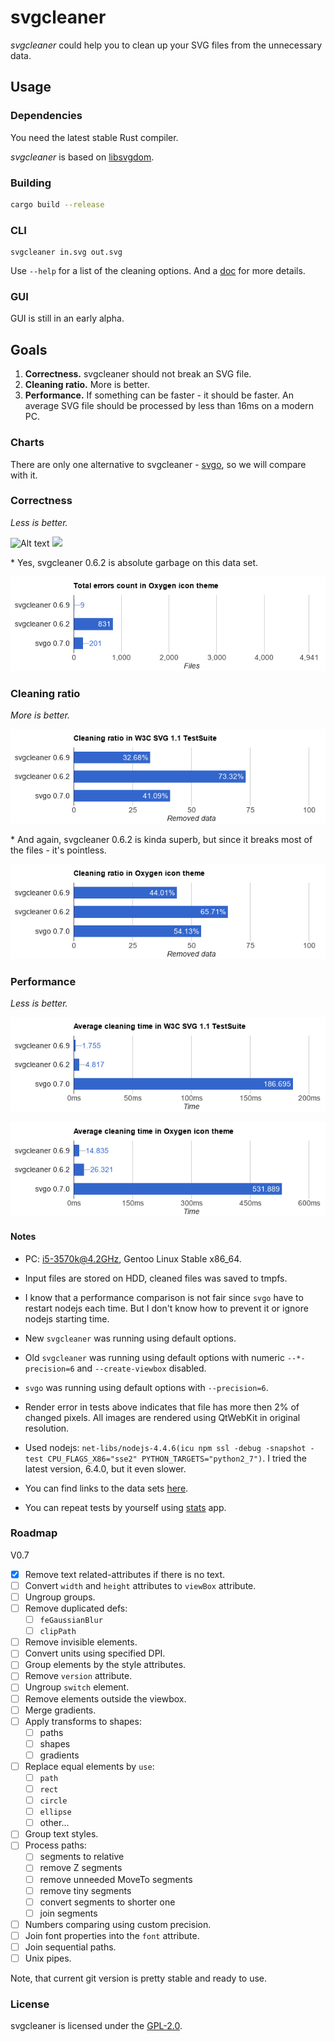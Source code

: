 # svgcleaner

*svgcleaner* could help you to clean up your SVG files from the unnecessary data.

## Usage

### Dependencies

You need the latest stable Rust compiler.

*svgcleaner* is based on [libsvgdom](https://github.com/RazrFalcon/libsvgdom).

### Building

```bash
cargo build --release
```

### CLI

```
svgcleaner in.svg out.svg
```

Use `--help` for a list of the cleaning options. And a [doc](docs/svgcleaner.rst) for more details.

### GUI

GUI is still in an early alpha.

## Goals

1. **Correctness.** svgcleaner should not break an SVG file.
1. **Cleaning ratio.** More is better.
1. **Performance.** If something can be faster - it should be faster.
   An average SVG file should be processed by less than 16ms on a modern PC.

### Charts

There are only one alternative to svgcleaner - [svgo](https://github.com/svg/svgo),
so we will compare with it.

### Correctness

*Less is better.*

![Alt text](https://cdn.rawgit.com/RazrFalcon/svgcleaner/master/data/correctness_chart_W3C_SVG_11_TestSuite.svg)
<img src="https://cdn.rawgit.com/RazrFalcon/svgcleaner/master/data/correctness_chart_W3C_SVG_11_TestSuite.svg">

\* Yes, svgcleaner 0.6.2 is absolute garbage on this data set.

![Alt text](data/correctness_chart_oxygen.png)

### Cleaning ratio

*More is better.*

![Alt text](data/ratio_chart_W3C_SVG_11_TestSuite.png)

\* And again, svgcleaner 0.6.2 is kinda superb, but since it breaks most
of the files - it's pointless.

![Alt text](data/ratio_chart_oxygen.png)

### Performance

*Less is better.*

![Alt text](data/performance_chart_W3C_SVG_11_TestSuite.png)

![Alt text](data/performance_chart_oxygen.png)

#### Notes

 - PC: i5-3570k@4.2GHz, Gentoo Linux Stable x86_64.

 - Input files are stored on HDD, cleaned files was saved to tmpfs.

 - I know that a performance comparison is not fair since `svgo` have to restart nodejs
each time. But I don't know how to prevent it or ignore nodejs starting time.

 - New `svgcleaner` was running using default options.

 - Old `svgcleaner` was running using default options with numeric `--*-precision=6`
   and `--create-viewbox` disabled.

 - `svgo` was running using default options with `--precision=6`.

 - Render error in tests above indicates that file has more then 2% of changed pixels.
   All images are rendered using QtWebKit in original resolution.

 - Used nodejs: `net-libs/nodejs-4.4.6(icu npm ssl -debug -snapshot -test
CPU_FLAGS_X86="sse2" PYTHON_TARGETS="python2_7")`.
   I tried the latest version, 6.4.0, but it even slower.

 - You can find links to the data sets [here](tools/files-testing/README.md).

 - You can repeat tests by yourself using [stats](tools/stats) app.

### Roadmap
V0.7
 - [x] Remove text related-attributes if there is no text.
 - [ ] Convert `width` and `height` attributes to `viewBox` attribute.
 - [ ] Ungroup groups.
 - [ ] Remove duplicated defs:
   - [ ] `feGaussianBlur`
   - [ ] `clipPath`
 - [ ] Remove invisible elements.
 - [ ] Convert units using specified DPI.
 - [ ] Group elements by the style attributes.
 - [ ] Remove `version` attribute.
 - [ ] Ungroup `switch` element.
 - [ ] Remove elements outside the viewbox.
 - [ ] Merge gradients.
 - [ ] Apply transforms to shapes:
   - [ ] paths
   - [ ] shapes
   - [ ] gradients
 - [ ] Replace equal elements by `use`:
   - [ ] `path`
   - [ ] `rect`
   - [ ] `circle`
   - [ ] `ellipse`
   - [ ] other...
 - [ ] Group text styles.
 - [ ] Process paths:
    - [ ] segments to relative
    - [ ] remove Z segments
    - [ ] remove unneeded MoveTo segments
    - [ ] remove tiny segments
    - [ ] convert segments to shorter one
    - [ ] join segments
 - [ ] Numbers comparing using custom precision.
 - [ ] Join font properties into the `font` attribute.
 - [ ] Join sequential paths.
 - [ ] Unix pipes.

Note, that current git version is pretty stable and ready to use.

### License

svgcleaner is licensed under the [GPL-2.0](https://www.gnu.org/licenses/old-licenses/gpl-2.0.en.html).
